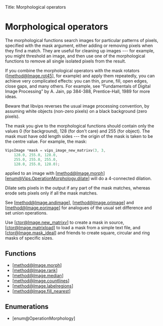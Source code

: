 Title: Morphological operators

<!-- libvips/morphology -->

# Morphological operators

The morphological functions search images for particular patterns of pixels,
specified with the mask argument, either adding or removing pixels when they
find a match. They are useful for cleaning up images --- for example, you
might threshold an image, and then use one of the morphological functions
to remove all single isolated pixels from the result.

If you combine the morphological operators with the mask rotators
([method@Image.rot45], for example) and apply them repeatedly, you can
achieve very complicated effects: you can thin, prune, fill, open edges,
close gaps, and many others. For example, see “Fundamentals of Digital
Image Processing” by A. Jain, pp 384-388, Prentice-Hall, 1989 for more
ideas.

Beware that libvips reverses the usual image processing convention, by
assuming white objects (non-zero pixels) on a black background (zero
pixels).

The mask you give to the morphological functions should contain only the
values 0 (for background), 128 (for don't care) and 255 (for object). The
mask must have odd length sides --- the origin of the mask is taken to be
the centre value. For example, the mask:

```c
VipsImage *mask = vips_image_new_matrixv(3, 3,
    128.0, 255.0, 128.0,
    255.0, 255.0, 255.0,
    128.0, 255.0, 128.0);
```

applied to an image with [method@Image.morph]
[enum@Vips.OperationMorphology.dilate] will do a 4-connected dilation.

Dilate sets pixels in the output if any part of the mask matches, whereas
erode sets pixels only if all the mask matches.

See [method@Image.andimage], [method@Image.orimage] and 
[method@Image.eorimage] for analogues of the usual set difference and set
union operations.

Use [ctor@Image.new_matrixv] to create a mask in source,
[ctor@Image.matrixload] to load a mask from a simple text file, and
[ctor@Image.mask_ideal] and friends to create square, circular and ring
masks of specific sizes.

## Functions

* [method@Image.morph]
* [method@Image.rank]
* [method@Image.median]
* [method@Image.countlines]
* [method@Image.labelregions]
* [method@Image.fill_nearest]

## Enumerations

* [enum@OperationMorphology]
